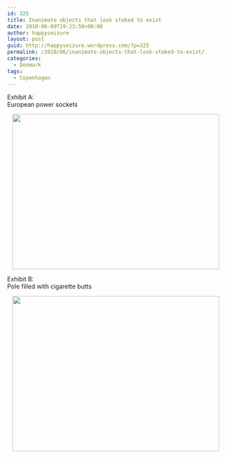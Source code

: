 ```yaml
---
id: 325
title: Inanimate objects that look stoked to exist
date: 2010-06-09T19:23:50+00:00
author: happyseizure
layout: post
guid: http://happyseizure.wordpress.com/?p=325
permalink: /2010/06/inanimate-objects-that-look-stoked-to-exist/
categories:
  - Denmark
tags:
  - Copenhagen
---
```

Exhibit A:  
European power sockets

<p style="text-align:center;">
  <a href="http://img.photobucket.com/albums/v236/mikezero/europe%202010/IMG_2131.jpg"><img class="aligncenter" title="power" src="http://img.photobucket.com/albums/v236/mikezero/europe%202010/IMG_2131.jpg" alt="" width="480" height="360" /></a>
</p>

<p style="text-align:left;">
  Exhibit B:<br /> Pole filled with cigarette butts
</p>

<p style="text-align:center;">
  <a href="http://img.photobucket.com/albums/v236/mikezero/europe%202010/IMG_2116.jpg"><img class="aligncenter" title="pole" src="http://img.photobucket.com/albums/v236/mikezero/europe%202010/IMG_2116.jpg" alt="" width="480" height="360" /></a>
</p>